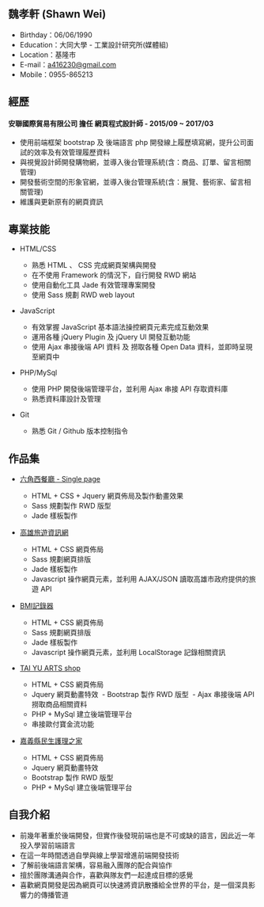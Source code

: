 ## 魏孝軒 (Shawn Wei)

- Birthday：06/06/1990
- Education：大同大學 - 工業設計研究所(媒體組)
- Location：基隆市
- E-mail：a416230@gmail.com
- Mobile：0955-865213


## 經歷

#### 安聯國際貿易有限公司 擔任 網頁程式設計師 - 2015/09 ~ 2017/03

- 使用前端框架 bootstrap 及 後端語言 php 開發線上履歷填寫網，提升公司面試的效率及有效管理履歷資料
- 與視覺設計師開發購物網，並導入後台管理系統(含：商品、訂單、留言相關管理)
- 開發藝術空間的形象官網，並導入後台管理系統(含：展覽、藝術家、留言相關管理)
- 維護與更新原有的網頁資訊


## 專業技能

- HTML/CSS 
  - 熟悉 HTML 、 CSS 完成網頁架構與開發
  - 在不使用 Framework 的情況下，自行開發 RWD 網站
  - 使用自動化工具 Jade 有效管理專案開發
  - 使用 Sass 規劃 RWD web layout

- JavaScript
  - 有效掌握 JavaScript 基本語法操控網頁元素完成互動效果
  - 運用各種 jQuery Plugin 及 jQuery UI 開發互動功能
  - 使用 Ajax 串接後端 API 資料 及 撈取各種 Open Data 資料，並即時呈現至網頁中
  
- PHP/MySql
  - 使用 PHP 開發後端管理平台，並利用 Ajax 串接 API 存取資料庫
  - 熟悉資料庫設計及管理

- Git
  - 熟悉 Git / Github 版本控制指令


## 作品集

- [六角西餐廳 - Single page](https://wei-siao.github.io/hamburg) 
  - HTML + CSS + Jquery 網頁佈局及製作動畫效果
  - Sass 規劃製作 RWD 版型
  - Jade 樣板製作
  
- [高雄旅遊資訊網](http://wss.twbbs.org/Kaohsiung_travel) 
  - HTML + CSS 網頁佈局
  - Sass 規劃網頁排版
  - Jade 樣板製作
  - Javascript 操作網頁元素，並利用 AJAX/JSON 讀取高雄市政府提供的旅遊 API
  
- [BMI記錄器](https://wei-siao.github.io/bmi/) 
  - HTML + CSS 網頁佈局
  - Sass 規劃網頁排版
  - Jade 樣板製作
  - Javascript 操作網頁元素，並利用 LocalStorage 記錄相關資訊
  
- [TAI YU ARTS shop](http://wss.twbbs.org/taiyushop) 
  - HTML + CSS 網頁佈局
  - Jquery 網頁動畫特效
  - Bootstrap 製作 RWD 版型
  - Ajax 串接後端 API 撈取商品相關資料
  - PHP + MySql 建立後端管理平台
  - 串接歐付寶金流功能
  
- [嘉義縣民生護理之家](http://www.msnh.com.tw/) 
  - HTML + CSS 網頁佈局
  - Jquery 網頁動畫特效
  - Bootstrap 製作 RWD 版型
  - PHP + MySql 建立後端管理平台
  
## 自我介紹

- 前幾年著重於後端開發，但實作後發現前端也是不可或缺的語言，因此近一年投入學習前端語言
- 在這一年時間透過自學與線上學習增進前端開發技術
- 了解前後端語言架構，容易融入團隊的配合與協作
- 擅於團隊溝通與合作，喜歡與隊友們一起達成目標的感覺
- 喜歡網頁開發是因為網頁可以快速將資訊散播給全世界的平台，是一個深具影響力的傳播管道







